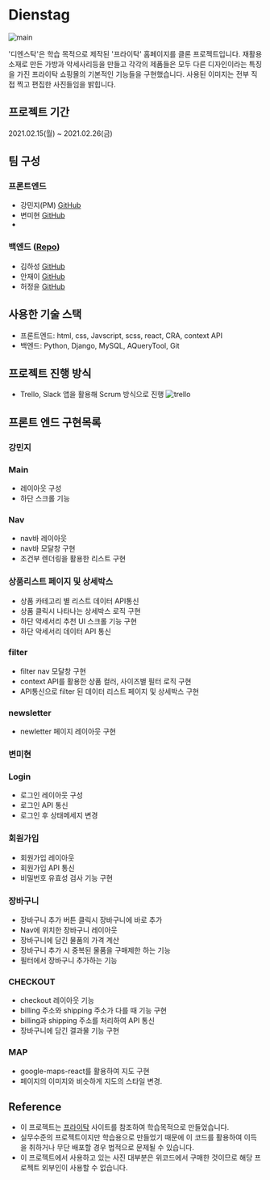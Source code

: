 # Dienstag
![main](https://user-images.githubusercontent.com/72085261/109430603-8ce3bf00-7a45-11eb-8123-e9eae234e756.gif)


'디엔스탁'은 학습 목적으로 제작된 '프라이탁' 홈페이지를 클론 프로젝트입니다. 재활용 소재로 만든 가방과 악세사리등을 만들고 각각의 제품들은 모두 다른 디자인이라는 특징을 가진 프라이탁 쇼핑몰의 기본적인 기능들을 구현했습니다. 사용된 이미지는 전부 직접 찍고 편집한 사진들임을 밝힙니다.

## 프로젝트 기간
2021.02.15(월) ~ 2021.02.26(금)

## 팀 구성
### 프론트엔드
- 강민지(PM) <a href="https://github.com/awaji0829">GitHub</a>
- 변미현 <a href="https://github.com/cocoball200">GitHub</a>
- 
### 백엔드  (<a href="https://github.com/wecode-bootcamp-korea/17-1st-Dienstag-backend">Repo</a>)
- 김하성 <a href="https://github.com/markkimjr">GitHub</a>
- 안재이 <a href="https://github.com/jaeyiahn">GitHub</a>
- 허정윤 <a href="https://github.com/banana1019">GitHub</a>

## 사용한 기술 스택

- 프론트엔드: html, css, Javscript, scss, react, CRA, context API 
- 백엔드: Python, Django, MySQL, AQueryTool, Git

## 프로젝트 진행 방식

- Trello, Slack 앱을 활용해 Scrum 방식으로 진행
![trello](https://user-images.githubusercontent.com/72085261/109430747-3c209600-7a46-11eb-9a5a-49780b91f427.gif)


## 프론트 엔드 구현목록


### 강민지 

### Main
- 레이아웃 구성 
- 하단 스크롤 기능

### Nav
- nav바 레이아웃
- nav바 모달창 구현
- 조건부 렌더링을 활용한 리스트 구현

### 상품리스트 페이지 및 상세박스
- 상품 카테고리 별 리스트 데이터 API통신
- 상품 클릭시 나타나는 상세박스 로직 구현
- 하단 악세서리 추천 UI 스크롤 기능 구현
- 하단 악세서리 데이터 API 통신

### filter
- filter nav 모달창 구현
- context API를 활용한 상품 컬러, 사이즈별 필터 로직 구현
- API통신으로 filter 된 데이터 리스트 페이지 및 상세박스 구현

### newsletter
- newletter 페이지 레이아웃 구현

### 변미현

### Login
- 로그인 레이아웃 구성
- 로그인 API 통신
- 로그인 후 상태메세지 변경 

### 회원가입
- 회원가입 레이아웃
- 회원가입 API 통신
- 비밀번호 유효성 검사 기능 구현

### 장바구니 
- 장바구니 추가 버튼 클릭시 장바구니에 바로 추가
- Nav에 위치한 장바구니 레이아웃 
- 장바구니에 담긴 물품의 가격 계산 
- 장바구니 추가 시 중복된 물품을 구매제한 하는 기능
- 필터에서 장바구니 추가하는 기능 

### CHECKOUT
- checkout 레이아웃 기능
- billing 주소와 shipping 주소가 다를 때 기능 구현
- billing과 shipping 주소를 처리하여 API 통신 
- 장바구니에 담긴 결과물 기능 구현

### MAP
- google-maps-react를 활용하여 지도 구현
- 페이지의 이미지와 비슷하게 지도의 스타일 변경. 

## Reference
- 이 프로젝트는 <a href="http://www.freitag.ch/">프라이탁</a> 사이트를 참조하여 학습목적으로 만들었습니다.
- 실무수준의 프로젝트이지만 학습용으로 만들었기 때문에 이 코드를 활용하여 이득을 취하거나 무단 배포할 경우 법적으로 문제될 수 있습니다.
- 이 프로젝트에서 사용하고 있는 사진 대부분은 위코드에서 구매한 것이므로 해당 프로젝트 외부인이 사용할 수 없습니다.

